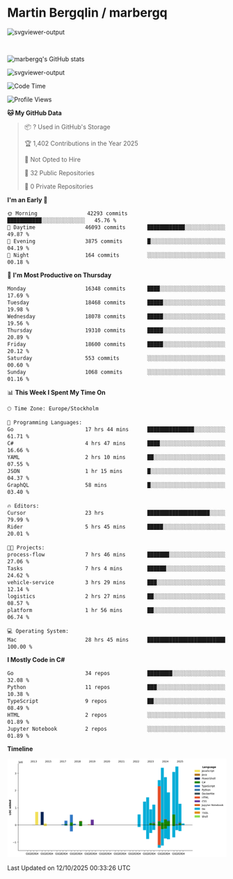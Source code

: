 # Martin Bergqlin / marbergq

![svgviewer-output](https://user-images.githubusercontent.com/2405410/206014777-22d41ecb-c24f-421d-b7d9-bba2cb5bb0de.svg)

<br>

<!--- [![Martin's Week](https://github-readme-stats.vercel.app/api/wakatime?username=marbergq&theme=dark)](https://github.com/anuraghazra/github-readme-stats) -->

![marbergq's GitHub stats](https://github-readme-stats.vercel.app/api?username=marbergq&count_private=true&show_icons=true)

![svgviewer-output](https://wakatime.com/badge/user/3f0a2069-6683-4e19-9a4a-7d21ea815067.svg)

<!--START_SECTION:waka-->
![Code Time](http://img.shields.io/badge/Code%20Time-5%2C477%20hrs%2051%20mins-blue)

![Profile Views](http://img.shields.io/badge/Profile%20Views-2-blue)

**🐱 My GitHub Data** 

> 📦 ? Used in GitHub's Storage 
 > 
> 🏆 1,402 Contributions in the Year 2025
 > 
> 🚫 Not Opted to Hire
 > 
> 📜 32 Public Repositories 
 > 
> 🔑 0 Private Repositories 
 > 
**I'm an Early 🐤** 

```text
🌞 Morning                42293 commits       ███████████░░░░░░░░░░░░░░   45.76 % 
🌆 Daytime                46093 commits       ████████████░░░░░░░░░░░░░   49.87 % 
🌃 Evening                3875 commits        █░░░░░░░░░░░░░░░░░░░░░░░░   04.19 % 
🌙 Night                  164 commits         ░░░░░░░░░░░░░░░░░░░░░░░░░   00.18 % 
```
📅 **I'm Most Productive on Thursday** 

```text
Monday                   16348 commits       ████░░░░░░░░░░░░░░░░░░░░░   17.69 % 
Tuesday                  18468 commits       █████░░░░░░░░░░░░░░░░░░░░   19.98 % 
Wednesday                18078 commits       █████░░░░░░░░░░░░░░░░░░░░   19.56 % 
Thursday                 19310 commits       █████░░░░░░░░░░░░░░░░░░░░   20.89 % 
Friday                   18600 commits       █████░░░░░░░░░░░░░░░░░░░░   20.12 % 
Saturday                 553 commits         ░░░░░░░░░░░░░░░░░░░░░░░░░   00.60 % 
Sunday                   1068 commits        ░░░░░░░░░░░░░░░░░░░░░░░░░   01.16 % 
```


📊 **This Week I Spent My Time On** 

```text
🕑︎ Time Zone: Europe/Stockholm

💬 Programming Languages: 
Go                       17 hrs 44 mins      ███████████████░░░░░░░░░░   61.71 % 
C#                       4 hrs 47 mins       ████░░░░░░░░░░░░░░░░░░░░░   16.66 % 
YAML                     2 hrs 10 mins       ██░░░░░░░░░░░░░░░░░░░░░░░   07.55 % 
JSON                     1 hr 15 mins        █░░░░░░░░░░░░░░░░░░░░░░░░   04.37 % 
GraphQL                  58 mins             █░░░░░░░░░░░░░░░░░░░░░░░░   03.40 % 

🔥 Editors: 
Cursor                   23 hrs              ████████████████████░░░░░   79.99 % 
Rider                    5 hrs 45 mins       █████░░░░░░░░░░░░░░░░░░░░   20.01 % 

🐱‍💻 Projects: 
process-flow             7 hrs 46 mins       ███████░░░░░░░░░░░░░░░░░░   27.06 % 
Tasks                    7 hrs 4 mins        ██████░░░░░░░░░░░░░░░░░░░   24.62 % 
vehicle-service          3 hrs 29 mins       ███░░░░░░░░░░░░░░░░░░░░░░   12.14 % 
logistics                2 hrs 27 mins       ██░░░░░░░░░░░░░░░░░░░░░░░   08.57 % 
platform                 1 hr 56 mins        ██░░░░░░░░░░░░░░░░░░░░░░░   06.74 % 

💻 Operating System: 
Mac                      28 hrs 45 mins      █████████████████████████   100.00 % 
```

**I Mostly Code in C#** 

```text
Go                       34 repos            ████████░░░░░░░░░░░░░░░░░   32.08 % 
Python                   11 repos            ███░░░░░░░░░░░░░░░░░░░░░░   10.38 % 
TypeScript               9 repos             ██░░░░░░░░░░░░░░░░░░░░░░░   08.49 % 
HTML                     2 repos             ░░░░░░░░░░░░░░░░░░░░░░░░░   01.89 % 
Jupyter Notebook         2 repos             ░░░░░░░░░░░░░░░░░░░░░░░░░   01.89 % 
```



**Timeline**

![Lines of Code chart](https://raw.githubusercontent.com/marbergq/marbergq/main/assets/bar_graph.png)


 Last Updated on 12/10/2025 00:33:26 UTC
<!--END_SECTION:waka-->
